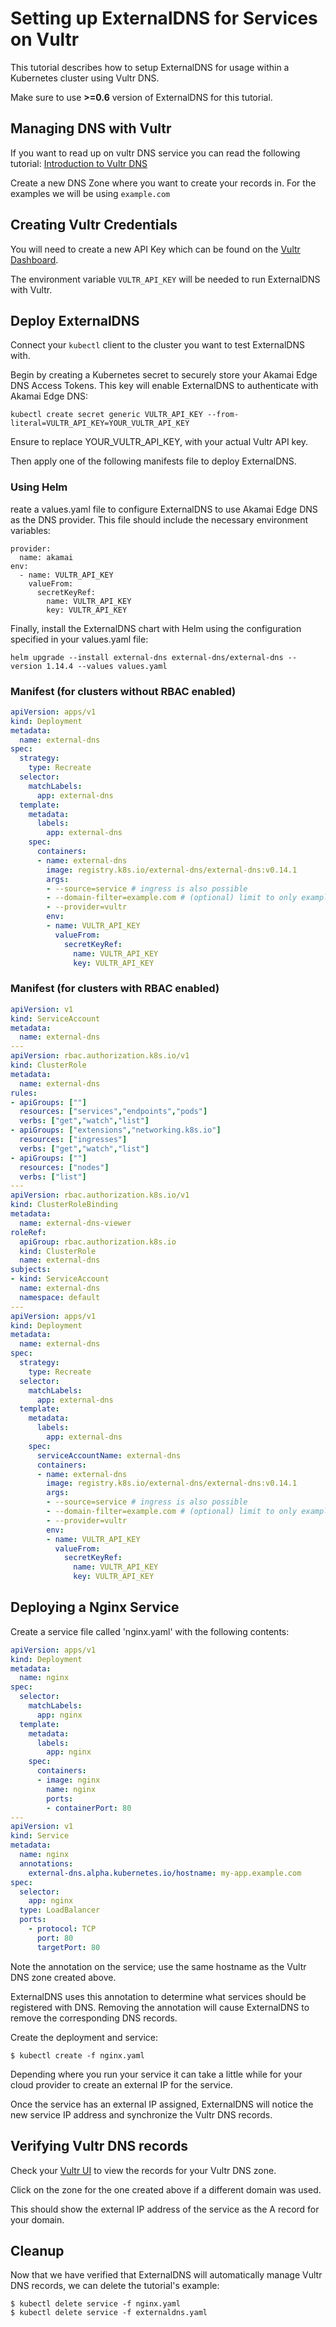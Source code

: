 # Setting up ExternalDNS for Services on Vultr

This tutorial describes how to setup ExternalDNS for usage within a Kubernetes cluster using Vultr DNS.

Make sure to use **>=0.6** version of ExternalDNS for this tutorial.

## Managing DNS with Vultr

If you want to read up on vultr DNS service you can read the following tutorial: 
[Introduction to Vultr DNS](https://www.vultr.com/docs/introduction-to-vultr-dns)

Create a new DNS Zone where you want to create your records in. For the examples we will be using `example.com`

## Creating Vultr Credentials

You will need to create a new API Key which can be found on the [Vultr Dashboard](https://my.vultr.com/settings/#settingsapi).

The environment variable `VULTR_API_KEY` will be needed to run ExternalDNS with Vultr.

## Deploy ExternalDNS

Connect your `kubectl` client to the cluster you want to test ExternalDNS with.

Begin by creating a Kubernetes secret to securely store your  Akamai Edge DNS Access Tokens. This key will enable ExternalDNS to authenticate with Akamai Edge DNS:

```shell
kubectl create secret generic VULTR_API_KEY --from-literal=VULTR_API_KEY=YOUR_VULTR_API_KEY
```

Ensure to replace YOUR_VULTR_API_KEY, with your actual Vultr API key.


Then apply one of the following manifests file to deploy ExternalDNS.

### Using Helm

reate a values.yaml file to configure ExternalDNS to use Akamai Edge DNS as the DNS provider. This file should include the necessary environment variables:

```shell
provider:
  name: akamai
env:
  - name: VULTR_API_KEY
    valueFrom:
      secretKeyRef:
        name: VULTR_API_KEY
        key: VULTR_API_KEY
```

Finally, install the ExternalDNS chart with Helm using the configuration specified in your values.yaml file:

```shell
helm upgrade --install external-dns external-dns/external-dns --version 1.14.4 --values values.yaml
```

### Manifest (for clusters without RBAC enabled)

```yaml
apiVersion: apps/v1
kind: Deployment
metadata:
  name: external-dns
spec:
  strategy:
    type: Recreate
  selector:
    matchLabels:
      app: external-dns
  template:
    metadata:
      labels:
        app: external-dns
    spec:
      containers:
      - name: external-dns
        image: registry.k8s.io/external-dns/external-dns:v0.14.1
        args:
        - --source=service # ingress is also possible
        - --domain-filter=example.com # (optional) limit to only example.com domains; change to match the zone created above.
        - --provider=vultr
        env:
        - name: VULTR_API_KEY
          valueFrom:
            secretKeyRef:
              name: VULTR_API_KEY
              key: VULTR_API_KEY
```

### Manifest (for clusters with RBAC enabled)

```yaml
apiVersion: v1
kind: ServiceAccount
metadata:
  name: external-dns
---
apiVersion: rbac.authorization.k8s.io/v1
kind: ClusterRole
metadata:
  name: external-dns
rules:
- apiGroups: [""]
  resources: ["services","endpoints","pods"]
  verbs: ["get","watch","list"]
- apiGroups: ["extensions","networking.k8s.io"]
  resources: ["ingresses"]
  verbs: ["get","watch","list"]
- apiGroups: [""]
  resources: ["nodes"]
  verbs: ["list"]
---
apiVersion: rbac.authorization.k8s.io/v1
kind: ClusterRoleBinding
metadata:
  name: external-dns-viewer
roleRef:
  apiGroup: rbac.authorization.k8s.io
  kind: ClusterRole
  name: external-dns
subjects:
- kind: ServiceAccount
  name: external-dns
  namespace: default
---
apiVersion: apps/v1
kind: Deployment
metadata:
  name: external-dns
spec:
  strategy:
    type: Recreate
  selector:
    matchLabels:
      app: external-dns
  template:
    metadata:
      labels:
        app: external-dns
    spec:
      serviceAccountName: external-dns
      containers:
      - name: external-dns
        image: registry.k8s.io/external-dns/external-dns:v0.14.1
        args:
        - --source=service # ingress is also possible
        - --domain-filter=example.com # (optional) limit to only example.com domains; change to match the zone created above.
        - --provider=vultr
        env:
        - name: VULTR_API_KEY
          valueFrom:
            secretKeyRef:
              name: VULTR_API_KEY
              key: VULTR_API_KEY
```

## Deploying a Nginx Service

Create a service file called 'nginx.yaml' with the following contents:

```yaml
apiVersion: apps/v1
kind: Deployment
metadata:
  name: nginx
spec:
  selector:
    matchLabels:
      app: nginx
  template:
    metadata:
      labels:
        app: nginx
    spec:
      containers:
      - image: nginx
        name: nginx
        ports:
        - containerPort: 80
---
apiVersion: v1
kind: Service
metadata:
  name: nginx
  annotations:
    external-dns.alpha.kubernetes.io/hostname: my-app.example.com
spec:
  selector:
    app: nginx
  type: LoadBalancer
  ports:
    - protocol: TCP
      port: 80
      targetPort: 80
```

Note the annotation on the service; use the same hostname as the Vultr DNS zone created above.

ExternalDNS uses this annotation to determine what services should be registered with DNS. Removing the annotation will cause ExternalDNS to remove the corresponding DNS records.

Create the deployment and service:

```console
$ kubectl create -f nginx.yaml
```

Depending where you run your service it can take a little while for your cloud provider to create an external IP for the service.

Once the service has an external IP assigned, ExternalDNS will notice the new service IP address and synchronize the Vultr DNS records.

## Verifying Vultr DNS records

Check your [Vultr UI](https://my.vultr.com/dns/) to view the records for your Vultr DNS zone.

Click on the zone for the one created above if a different domain was used.

This should show the external IP address of the service as the A record for your domain.

## Cleanup

Now that we have verified that ExternalDNS will automatically manage Vultr DNS records, we can delete the tutorial's example:

```
$ kubectl delete service -f nginx.yaml
$ kubectl delete service -f externaldns.yaml
```
